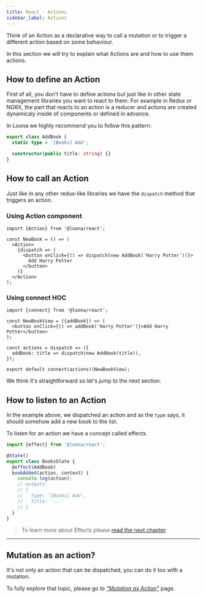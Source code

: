 ```yaml
---
title: React - Actions
sidebar_label: Actions
---
```


Think of an Action as a declarative way to call a mutation or to trigger a different action based on some behaviour.

In this section we will try to explain what Actions are and how to use them actions.

## How to define an Action

First of all, you don't have to define actions but just like in other state management libraries you want to react to them. For example in Redux or NGRX, the part that reacts to an action is a reducer and actions are created dynamicaly inside of components or defined in advance.

In Loona we highly recommend you to follow this pattern:

```typescript
export class AddBook {
  static type = '[Books] Add';

  constructor(public title: string) {}
}
```

## How to call an Action

Just like in any other redux-like libraries we have the `dispatch` method that triggers an action.

### Using Action component

```tsx
import {Action} from '@loona/react';

const NewBook = () => (
  <Action>
    {dispatch => (
      <button onClick={() => dispatch(new AddBook('Harry Potter'))}>
        Add Harry Potter
      </button>
    )}
  </Action>
);
```

### Using connect HOC

```tsx
import {connect} from '@loona/react';

const NewBookView = ({addBook}) => (
  <button onClick={() => addBook('Harry Potter')}>Add Harry Potter</button>
);

const actions = dispatch => ({
  addBook: title => dispatch(new AddBook(title)),
});

export default connect(actions)(NewBookView);
```

We think it's straightforward so let's jump to the next section.

## How to listen to an Action

In the example above, we dispatched an action and as the `type` says, it should somehow add a new book to the list.

To listen for an action we have a concept called effects.

```typescript
import {effect} from '@loona/react';

@State()
export class BooksState {
  @effect(AddBook)
  bookAdded(action, context) {
    console.log(action);
    // outputs:
    // {
    //   type: '[Books] Add',
    //   title: '...'
    // }
  }
}
```

> To learn more about Effects please [read the next chapter](./effects).

---

## Mutation as an action?

It's not only an action that can be dispatched, you can do it too with a mutation.

To fully explore that topic, please go to [_"Mutation as Action"_](../advanced/mutation-as-action) page.
